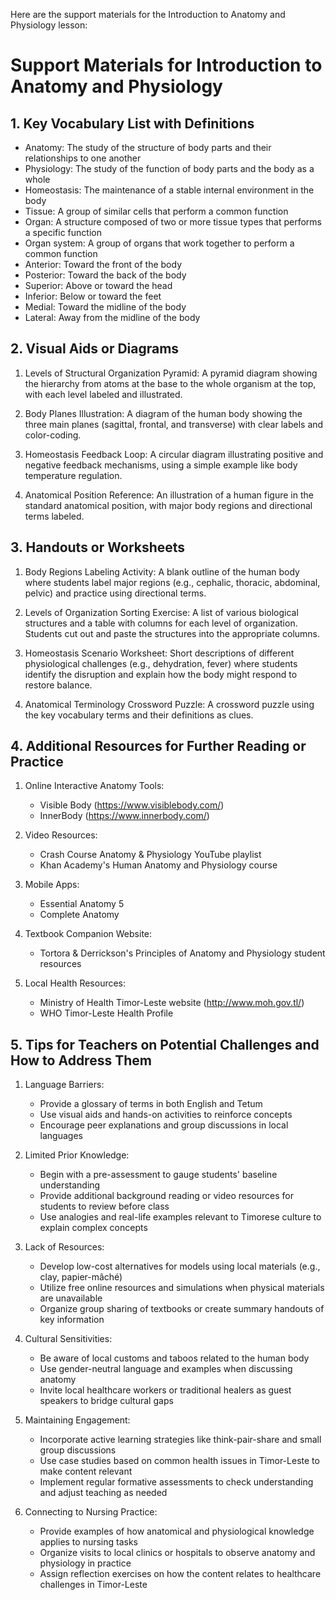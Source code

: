Here are the support materials for the Introduction to Anatomy and Physiology lesson:

# Support Materials for Introduction to Anatomy and Physiology

## 1. Key Vocabulary List with Definitions

- Anatomy: The study of the structure of body parts and their relationships to one another
- Physiology: The study of the function of body parts and the body as a whole
- Homeostasis: The maintenance of a stable internal environment in the body
- Tissue: A group of similar cells that perform a common function
- Organ: A structure composed of two or more tissue types that performs a specific function
- Organ system: A group of organs that work together to perform a common function
- Anterior: Toward the front of the body
- Posterior: Toward the back of the body
- Superior: Above or toward the head
- Inferior: Below or toward the feet
- Medial: Toward the midline of the body
- Lateral: Away from the midline of the body

## 2. Visual Aids or Diagrams

1. Levels of Structural Organization Pyramid:
   A pyramid diagram showing the hierarchy from atoms at the base to the whole organism at the top, with each level labeled and illustrated.

2. Body Planes Illustration:
   A diagram of the human body showing the three main planes (sagittal, frontal, and transverse) with clear labels and color-coding.

3. Homeostasis Feedback Loop:
   A circular diagram illustrating positive and negative feedback mechanisms, using a simple example like body temperature regulation.

4. Anatomical Position Reference:
   An illustration of a human figure in the standard anatomical position, with major body regions and directional terms labeled.

## 3. Handouts or Worksheets

1. Body Regions Labeling Activity:
   A blank outline of the human body where students label major regions (e.g., cephalic, thoracic, abdominal, pelvic) and practice using directional terms.

2. Levels of Organization Sorting Exercise:
   A list of various biological structures and a table with columns for each level of organization. Students cut out and paste the structures into the appropriate columns.

3. Homeostasis Scenario Worksheet:
   Short descriptions of different physiological challenges (e.g., dehydration, fever) where students identify the disruption and explain how the body might respond to restore balance.

4. Anatomical Terminology Crossword Puzzle:
   A crossword puzzle using the key vocabulary terms and their definitions as clues.

## 4. Additional Resources for Further Reading or Practice

1. Online Interactive Anatomy Tools:
   - Visible Body (https://www.visiblebody.com/)
   - InnerBody (https://www.innerbody.com/)

2. Video Resources:
   - Crash Course Anatomy & Physiology YouTube playlist
   - Khan Academy's Human Anatomy and Physiology course

3. Mobile Apps:
   - Essential Anatomy 5
   - Complete Anatomy

4. Textbook Companion Website:
   - Tortora & Derrickson's Principles of Anatomy and Physiology student resources

5. Local Health Resources:
   - Ministry of Health Timor-Leste website (http://www.moh.gov.tl/)
   - WHO Timor-Leste Health Profile

## 5. Tips for Teachers on Potential Challenges and How to Address Them

1. Language Barriers:
   - Provide a glossary of terms in both English and Tetum
   - Use visual aids and hands-on activities to reinforce concepts
   - Encourage peer explanations and group discussions in local languages

2. Limited Prior Knowledge:
   - Begin with a pre-assessment to gauge students' baseline understanding
   - Provide additional background reading or video resources for students to review before class
   - Use analogies and real-life examples relevant to Timorese culture to explain complex concepts

3. Lack of Resources:
   - Develop low-cost alternatives for models using local materials (e.g., clay, papier-mâché)
   - Utilize free online resources and simulations when physical materials are unavailable
   - Organize group sharing of textbooks or create summary handouts of key information

4. Cultural Sensitivities:
   - Be aware of local customs and taboos related to the human body
   - Use gender-neutral language and examples when discussing anatomy
   - Invite local healthcare workers or traditional healers as guest speakers to bridge cultural gaps

5. Maintaining Engagement:
   - Incorporate active learning strategies like think-pair-share and small group discussions
   - Use case studies based on common health issues in Timor-Leste to make content relevant
   - Implement regular formative assessments to check understanding and adjust teaching as needed

6. Connecting to Nursing Practice:
   - Provide examples of how anatomical and physiological knowledge applies to nursing tasks
   - Organize visits to local clinics or hospitals to observe anatomy and physiology in practice
   - Assign reflection exercises on how the content relates to healthcare challenges in Timor-Leste